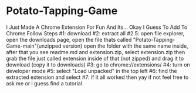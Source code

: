 # Potato-Tapping-Game
I Just Made A Chrome Extension For Fun And Its... Okay I Guess
To Add To Chrome Follow Steps
#1: download
#2: extract all
#2.5: open file explorer, open the downloads page, open the file thats called "Potato-Tapping-Game-main"(unzipped version) open the folder with the same name inside, after that you see readme.md and extension.zip, select extension.zip then grab the file just called extension inside of that (not zipped) and drag it to download (copy it to downloads)
#3: go to chrome://extensions/
#4: turn on developer mode
#5: select "Load unpacked" in the top left
#6: find the extracted extension and select
#7: if it all worked then yay if not feel free to ask me or i guess find a tutorial
